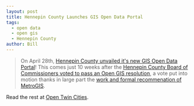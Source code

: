 ```yaml
---
layout: post
title: Hennepin County Launches GIS Open Data Portal
tags:
  - open data
  - open gis
  - Hennepin County
author: Bill
---
```


> On April 28th, [Hennepin County unvailed it's new GIS Open Data Portal](https://groups.google.com/d/msg/twin-cities-brigade/kAip-krnO8g/bfJC1MAoCucJ)!
> This comes just 10 weeks after the [Hennepin County Board of Commissioners voted to pass an Open GIS resolution](/2014/02/12/ramsey-and-hennepin-pass-opengis/),
> a vote put into motion thanks in large part the [work and formal recommenation of MetroGIS](https://groups.google.com/d/msg/twin-cities-brigade/lV0wUHgqyLI/4Fcso32sdy8J).

Read the rest at [Open Twin Cities][1].

 [1]: http://opentwincities.org/2014/05/01/hennepin-county-launches-gis-open-data-portal/  
